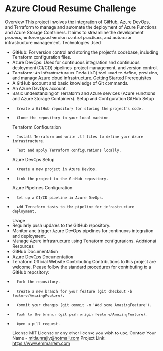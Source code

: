 # Azure Cloud Resume Challenge

Overview
This project involves the integration of GitHub, Azure DevOps, and Terraform to manage and automate the deployment of Azure Functions and Azure Storage Containers. It aims to streamline the development process, enforce good version control practices, and automate infrastructure management.
Technologies Used

- GitHub: For version control and storing the project's codebase, including Terraform configuration files.
- Azure DevOps: Used for continuous integration and continuous deployment (CI/CD) pipelines, project management, and version control.
- Terraform: An Infrastructure as Code (IaC) tool used to define, provision, and manage Azure cloud infrastructure.
  Getting Started
  Prerequisites
- A GitHub account and basic knowledge of Git commands.
- An Azure DevOps account.
- Basic understanding of Terraform and Azure services (Azure Functions and Azure Storage Containers).
  Setup and Configuration
  GitHub Setup
-     	Create a GitHub repository for storing the project's code.
-     	Clone the repository to your local machine.
  Terraform Configuration
-     	Install Terraform and write .tf files to define your Azure infrastructure.
-     	Test and apply Terraform configurations locally.
  Azure DevOps Setup
-     	Create a new project in Azure DevOps.
-     	Link the project to the GitHub repository.
  Azure Pipelines Configuration
-     	Set up a CI/CD pipeline in Azure DevOps.
-     	Add Terraform tasks to the pipeline for infrastructure deployment.
  Usage
- Regularly push updates to the GitHub repository.
- Monitor and trigger Azure DevOps pipelines for continuous integration and deployment.
- Manage Azure infrastructure using Terraform configurations.
  Additional Resources
- GitHub Documentation
- Azure DevOps Documentation
- Terraform Official Website
  Contributing
  Contributions to this project are welcome. Please follow the standard procedures for contributing to a GitHub repository:
-     	Fork the repository.
-     	Create a new branch for your feature (git checkout -b feature/AmazingFeature).
-     	Commit your changes (git commit -m 'Add some AmazingFeature').
-     	Push to the branch (git push origin feature/AmazingFeature).
-     	Open a pull request.
  License
  MIT License or any other license you wish to use.
  Contact
  Your Name - mithunrajiv@hotmail.com
  Project Link: https://www.emmarrem.com
